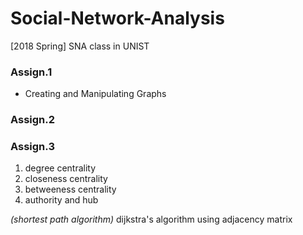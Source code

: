 # Social-Network-Analysis
[2018 Spring] SNA class in UNIST

### Assign.1
- Creating and Manipulating Graphs
### Assign.2

### Assign.3
1. degree centrality
2. closeness centrality
3. betweeness centrality
4. authority and hub

_(shortest path algorithm)_ dijkstra's algorithm using adjacency matrix
